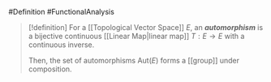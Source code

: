 #Definition #FunctionalAnalysis 

> [!definition]
> For a [[Topological Vector Space]] $E$, an ***automorphism*** is a bijective continuous [[Linear Map|linear map]] $T: E\to E$ with a continuous inverse. 
> 
> Then, the set of automorphisms $\text{Aut}(E)$ forms a [[group]] under composition.